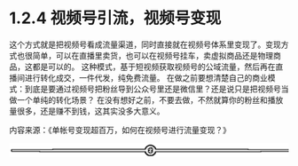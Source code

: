 # 1.2.4 视频号引流，视频号变现

这个方式就是把视频号看成流量渠道，同时直接就在视频号体系里变现了。变现方式也很简单，可以在直播里卖货，也可以在视频号挂车，卖虚拟商品还是物理商品，这都是可以的。 这种模式，基于短视频获取视频号的公域流量，然后再在直播间进行转化成交，一件代发，纯免费流量。 在做之前要想清楚自己的商业模式：到底是要通过视频号把粉丝导到公众号里还是微信里？还是说只是把视频号当做一个单纯的转化场景？ 在没有想好之前，不要去做，不然就算你的粉丝和播放量很多，还是赚不到钱，这其实没多大意义。

内容来源：《单帐号变现超百万，如何在视频号进行流量变现？》

![](img/065b863df8465cd08117f5f6dfa45b70.png)